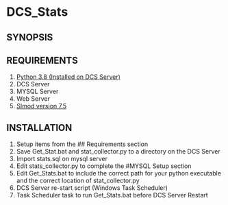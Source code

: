 # DCS_Stats

## SYNOPSIS

## REQUIREMENTS

1. <a href="https://www.python.org/ftp/python/3.8.6/python-3.8.6-amd64.exe">Python 3.8 (Installed on DCS Server)</a>
2. DCS Server
3. MYSQL Server
4. Web Server
5. <a href="https://github.com/mrSkortch/DCS-SLmod/archive/master.zip">Slmod version 7.5</a>

## INSTALLATION

1. Setup items from the ## Requirements section
2. Save Get_Stat.bat and stat_collector.py to a directory on the DCS Server
3. Import stats.sql on mysql server
4. Edit stats_collector.py to complete the #MYSQL Setup section
5. Edit Get_Stats.bat to include the correct path for your python executable and the correct location of stat_collector.py
6. DCS Server re-start script (Windows Task Scheduler)
7. Task Scheduler task to run Get_Stats.bat before DCS Server Restart
